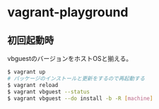 # vagrant-playground

## 初回起動時

vbguestのバージョンをホストOSと揃える。

```sh
$ vagrant up
# パッケージのインストールと更新をするので再起動する
$ vagrant reload
$ vagrant vbguest --status
$ vagrant vbguest --do install -b -R [machine]
```

